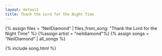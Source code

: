 ```yaml
---
layout: default
title: Thank the Lord for the Night Time
---
```


{% assign files = "NeilDiamond" | files_from_song: "Thank the Lord for the Night Time" %}
{%assign artist = "neildiamond"%}
{% assign songs = "NeilDiamond" | all_songs %}

 
{% include song.html %}